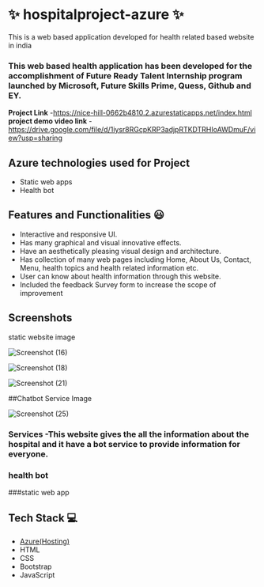 # ✨  hospitalproject-azure ✨

This is a web based application developed for health related based website in india

### This web based health application has been developed for the accomplishment of Future Ready Talent Internship program launched by Microsoft, Future Skills Prime, Quess, Github and EY.


**Project Link** -https://nice-hill-0662b4810.2.azurestaticapps.net/index.html
**project demo video link** -https://drive.google.com/file/d/1iysr8RGcpKRP3adjpRTKDTRHIoAWDmuF/view?usp=sharing

## Azure technologies used for Project

- Static web apps
- Health bot

## Features and Functionalities 😃

- Interactive and responsive UI.
- Has many graphical and visual innovative effects.
- Have an aesthetically pleasing visual design and architecture.
- Has collection of many web pages including Home, About Us, Contact, Menu, health topics and health related information etc.
- User can know about health information through this website.
- Included the feedback Survey form to increase the scope of improvement 

## Screenshots
static website image

![Screenshot (16)](https://user-images.githubusercontent.com/90716940/204871179-4bd8ecf0-eb4b-4239-8dc2-9264ed0f366c.png)


   
![Screenshot (18)](https://user-images.githubusercontent.com/90716940/204871947-586291fe-0c92-48c8-a144-2034041bd618.png)



![Screenshot (21)](https://user-images.githubusercontent.com/90716940/204872017-885bad79-e0e3-478b-8d37-e154690e2078.png)


##Chatbot Service Image


![Screenshot (25)](https://user-images.githubusercontent.com/90716940/204872096-5292e224-9819-448b-86bc-78c7381cc6fd.png)



### Services -This website gives the all the information about the hospital and it have a bot service to provide information  for everyone.

### health bot
###static web app




## Tech Stack 💻

- [Azure(Hosting)](https://azure.microsoft.com/en-in/features/azure-portal/)
- HTML
- CSS
- Bootstrap
- JavaScript
